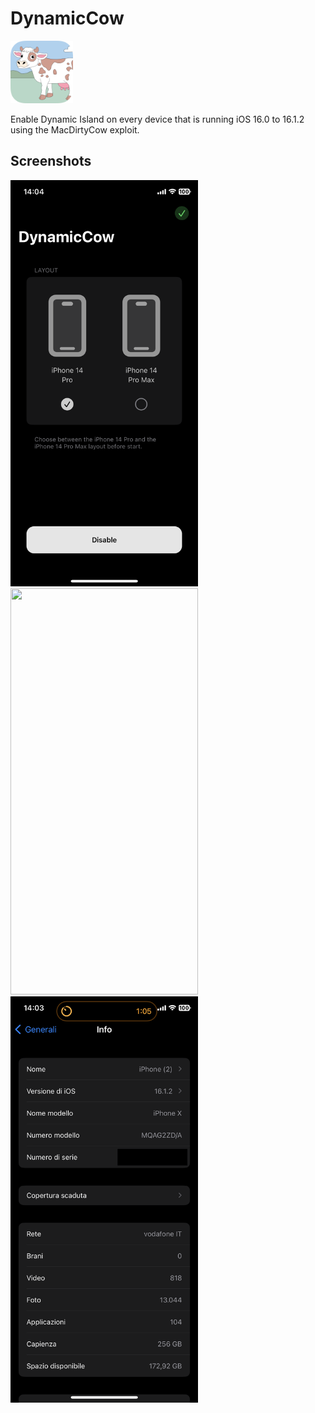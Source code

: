 # DynamicCow

<img src="/Images/dynamiccowiconpreview.png" width="100" height="100"/>

Enable Dynamic Island on every device that is running iOS 16.0 to 16.1.2 using the MacDirtyCow exploit.

## Screenshots
<img src="/Images/IMG_2393.PNG" width="300" height="650"/> <img src="/Images/IMG_2392.PNG" width="300" height="650"/> <img src="/Images/IMG_2391.PNG" width="300" height="650"/> 
